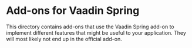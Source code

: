 Add-ons for Vaadin Spring
=========================

This directory contains add-ons that use the Vaadin Spring add-on to implement different features that might be useful
to your application. They will most likely not end up in the official add-on.
